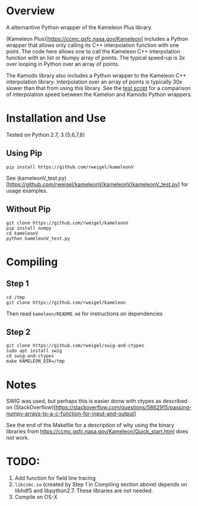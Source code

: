 # Overview

A alternantive Python wrapper of the Kameleon Plus library.

(Kameleon Plus)[https://ccmc.gsfc.nasa.gov/Kameleon] includes a Python wrapper that allows only calling its C++ interpolation function with one point. The code here allows one to call the Kameleon C++ interpolation function with an list or Numpy array of points. The typical speed-up is 3x over looping in Python over an array of points.

The Kamodo library also includes a Python wrapper to the Kameleon C++ interpolation library. Interpolation over an array of points is typically 30x slower than that from using this library. See the [test script](https://github.com/GaryQ-physics/magnetosphere/blob/master/misc/kameleon_kamodo_compare/kameleon_version_testScript.py) for a comparison of interpolation speed between the Kamelon and Kamodo Python wrappers.

# Installation and Use

Tested on Python 2.7, 3.{5,6,7,8}

## Using Pip

```
pip install https://github.com/rweigel/kameleonV
```

See (kameleonV_test.py)[https://github.com/rweigel/kameleonV/kameleonV/kameleonV_test.py] for usage examples.

## Without Pip

```
git clone https://github.com/rweigel/kameleonV
pip install numpy
cd kameleonV
python kameleonV_test.py
```

# Compiling

## Step 1

```
cd /tmp
git clone https://github.com/rweigel/kameleon
```
Then read `kameleon/README.md` for instructions on dependencies

## Step 2

```
git clone https://github.com/rweigel/swig-and-ctypes
sudo apt install swig
cd swig-and-ctypes
make KAMELEON_DIR=/tmp
```

# Notes

SWIG was used, but perhaps this is easier donw with ctypes as described on (StackOverflow)[https://stackoverflow.com/questions/5862915/passing-numpy-arrays-to-a-c-function-for-input-and-output]

See the end of the Makefile for a description of why using the binary libraries from https://ccmc.gsfc.nasa.gov/Kameleon/Quick_start.html does not work.

# TODO:

1. Add function for field line tracing
2. `libccmc.so` (created by Step 1 in Compiling section above) depends on libhdf5 and libpython2.7. These libraries are not needed. 
3. Compile on OS-X
